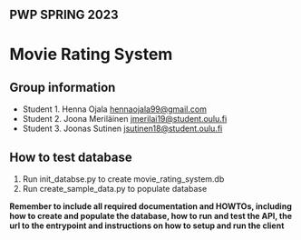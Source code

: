 ## PWP SPRING 2023
# Movie Rating System
## Group information
* Student 1. Henna Ojala hennaojala99@gmail.com
* Student 2. Joona Meriläinen jmerilai19@student.oulu.fi
* Student 3. Joonas Sutinen jsutinen18@student.oulu.fi

## How to test database
1. Run init_databse.py to create movie_rating_system.db
2. Run create_sample_data.py to populate database

__Remember to include all required documentation and HOWTOs, including how to create and populate the database, how to run and test the API, the url to the entrypoint and instructions on how to setup and run the client__


